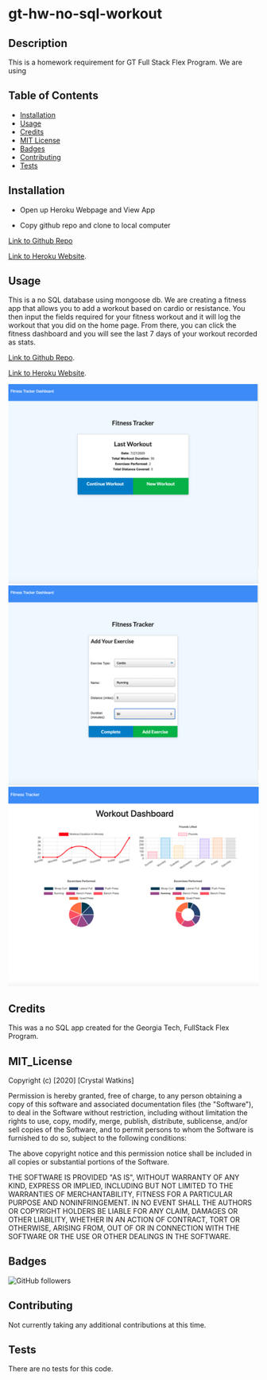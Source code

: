 # gt-hw-no-sql-workout

## Description 

This is a homework requirement for GT Full Stack Flex Program. We are using 


## Table of Contents

* [Installation](#installation)
* [Usage](#usage)
* [Credits](#credits)
* [MIT License](#mit_license)
* [Badges](#badges)
* [Contributing](#contributing)
* [Tests](#tests)


## Installation

* Open up Heroku Webpage and View App

* Copy github repo and clone to local computer


[Link to Github Repo](https://crystalwatkins.github.io/gt-hw-no-sql-workout/.)
 
[Link to Heroku Website](https://sheltered-tor-04819.herokuapp.com/).


## Usage 

This is a no SQL database using mongoose db. We are creating a fitness app that allows you to add a workout based on cardio or resistance. You then input the fields required for your fitness workout and it will log the workout that you did on the home page. From there, you can click the fitness dashboard and you will see the last 7 days of your workout recorded as stats. 

[Link to Github Repo](https://crystalwatkins.github.io/gt-hw-no-sql-workout/.).
 
[Link to Heroku Website](https://sheltered-tor-04819.herokuapp.com/).

![Photo 1](./public/assets/workout.png)
![Photo 2](./public/assets/tracker.png)
![Photo 3](./public/assets/dashboard.png)


## Credits

This was a no SQL app created for the Georgia Tech, FullStack Flex Program.

## MIT_License

Copyright (c) [2020] [Crystal Watkins]

Permission is hereby granted, free of charge, to any person obtaining a copy
of this software and associated documentation files (the "Software"), to deal
in the Software without restriction, including without limitation the rights
to use, copy, modify, merge, publish, distribute, sublicense, and/or sell
copies of the Software, and to permit persons to whom the Software is
furnished to do so, subject to the following conditions:

The above copyright notice and this permission notice shall be included in all
copies or substantial portions of the Software.

THE SOFTWARE IS PROVIDED "AS IS", WITHOUT WARRANTY OF ANY KIND, EXPRESS OR
IMPLIED, INCLUDING BUT NOT LIMITED TO THE WARRANTIES OF MERCHANTABILITY,
FITNESS FOR A PARTICULAR PURPOSE AND NONINFRINGEMENT. IN NO EVENT SHALL THE
AUTHORS OR COPYRIGHT HOLDERS BE LIABLE FOR ANY CLAIM, DAMAGES OR OTHER
LIABILITY, WHETHER IN AN ACTION OF CONTRACT, TORT OR OTHERWISE, ARISING FROM,
OUT OF OR IN CONNECTION WITH THE SOFTWARE OR THE USE OR OTHER DEALINGS IN THE
SOFTWARE.


## Badges

![GitHub followers](https://img.shields.io/github/followers/CrystalWatkins?style=social)


## Contributing

Not currently taking any additional contributions at this time.

## Tests

There are no tests for this code.